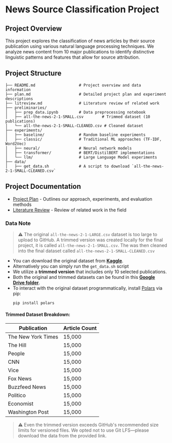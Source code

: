 # News Source Classification Project

## Project Overview
This project explores the classification of news articles by their source publication using various natural language processing techniques. We analyze news content from 10 major publications to identify distinctive linguistic patterns and features that allow for source attribution.

## Project Structure
```
├── README.md                   # Project overview and data information
├── plan.md                     # Detailed project plan and experiment descriptions
├── litreview.md                # Literature review of related work
├── preliminaries/
│   ├── prep_data.ipynb         # Data preprocessing notebook
│   ├── all-the-news-2-1-SMALL.csv        # Trimmed dataset (10 publications)
│   └── all-the-news-2-1-SMALL-CLEANED.csv # Cleaned dataset
├── experiments/
│   ├── baseline/               # Random baseline experiments
│   ├── classic/                # Traditional ML approaches (TF-IDF, Word2Vec)
│   ├── neural/                 # Neural network models
│   ├── transformer/            # BERT/DistilBERT implementations
│   └── llm/                    # Large Language Model experiments
├── data/
│   ├── get_data.sh             # A script to download `all-the-news-2-1-SMALL-CLEANED.csv`
```

## Project Documentation
- [Project Plan](./plan.md) - Outlines our approach, experiments, and evaluation methods
- [Literature Review](./litreview.md) - Review of related work in the field

### Data Note

> ⚠️ The original `all-the-news-2-1-LARGE.csv` dataset is too large to upload to GitHub. A trimmed version was created locally for the final project, it is called `all-the-news-2-1-SMALL.csv`. The was then cleaned into the final dataset called `all-the-news-2-1-SMALL-CLEANED.csv`

- You can download the original dataset from **[Kaggle](https://www.kaggle.com/datasets/davidmckinley/all-the-news-dataset)**.
- Alternatively you can simply run the `get_data.sh` script
- We utilize a **trimmed version** that includes only 10 selected publications.
- Both the original and trimmed datasets can be found in this **[Google Drive folder](https://drive.google.com/drive/folders/1hmPKKKQJKblbLGdHaWYjNFsaeSLIzTIc?usp=sharing)**.
- To interact with the original dataset programmatically, install [Polars](https://pola-rs.github.io/polars/) via pip:
  ```bash
  pip install polars
  ```

#### Trimmed Dataset Breakdown:
| Publication         | Article Count |
|---------------------|---------------|
| The New York Times  | 15,000        |
| The Hill            | 15,000        |
| People              | 15,000        |
| CNN                 | 15,000        |
| Vice                | 15,000        |
| Fox News            | 15,000        |
| Buzzfeed News       | 15,000        |
| Politico            | 15,000        |
| Economist           | 15,000        |
| Washington Post     | 15,000        |

> ⚠️ Even the trimmed version exceeds GitHub's recommended size limits for versioned files. We opted not to use Git LFS—please download the data from the provided link.


